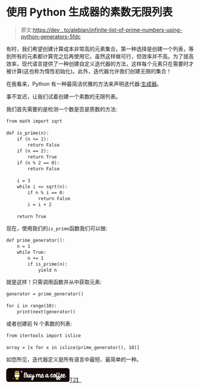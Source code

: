 # 使用 Python 生成器的素数无限列表

> 原文:[https://dev . to/alebian/infinite-list-of-prime-numbers-using-python-generators-5fdc](https://dev.to/alebian/infinite-list-of-prime-numbers-using-python-generators-5fdc)

有时，我们希望创建计算成本非常高的元素集合。第一种选择是创建一个列表，等到所有的元素都计算完之后再使用它。虽然这样做可行，但效率并不高。为了提高效率，现代语言提供了一种创建自定义迭代器的方法，这样每个元素只在需要时才被计算(这也称为惰性初始化)。此外，迭代器允许我们创建无限的集合！

在我看来，Python 有一种最简洁优雅的方法来声明迭代器:[生成器](https://wiki.python.org/moin/Generators)。

事不宜迟，让我们试着创建一个素数的无限列表。

我们首先需要的是检测一个数是否是质数的方法:

```
from math import sqrt

def is_prime(n):
    if (n <= 1):
        return False
    if (n == 2):
        return True
    if (n % 2 == 0):
        return False

    i = 3
    while i <= sqrt(n):
        if n % i == 0:
            return False
        i = i + 2

    return True 
```

现在，使用我们的`is_prime`函数我们可以做:

```
def prime_generator():
    n = 1
    while True:
        n += 1
        if is_prime(n):
            yield n 
```

就是这样！只需调用函数并从中获取元素:

```
generator = prime_generator()

for i in range(10):
    print(next(generator)) 
```

或者创建前 N 个素数的列表:

```
from itertools import islice

array = [x for x in islice(prime_generator(), 10)] 
```

如您所见，迭代器定义是所有语言中最短、最简单的一种。

[![Buy Me A Coffee](img/5a370298d6333d837f8a2300ee8ce599.png)T2】](https://www.buymeacoffee.com/alebian)